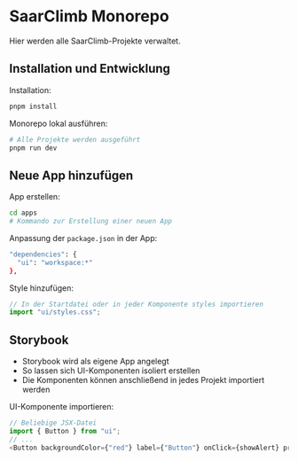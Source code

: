 # SaarClimb Monorepo

Hier werden alle SaarClimb-Projekte verwaltet.

## Installation und Entwicklung
Installation:
```sh
pnpm install
```
Monorepo lokal ausführen:
```sh
# Alle Projekte werden ausgeführt
pnpm run dev
```

## Neue App hinzufügen
App erstellen:
```sh
cd apps
# Kommando zur Erstellung einer neuen App
```
Anpassung der `package.json` in der App:
```sh
"dependencies": {
  "ui": "workspace:*"
},
```
Style hinzufügen:
```js
// In der Startdatei oder in jeder Komponente styles importieren
import "ui/styles.css"; 
```

## Storybook
- Storybook wird als eigene App angelegt
- So lassen sich UI-Komponenten isoliert erstellen
- Die Komponenten können anschließend in jedes Projekt importiert werden

UI-Komponente importieren:
```js
// Beliebige JSX-Datei
import { Button } from "ui";
// ...
<Button backgroundColor={"red"} label={"Button"} onClick={showAlert} primary={true} size={"medium"}/>
```